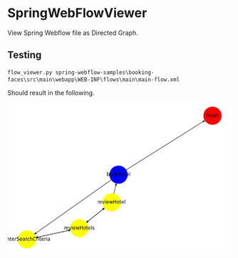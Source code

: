 # SpringWebFlowViewer
View Spring Webflow file as Directed Graph. 

## Testing
```
flow_viewer.py spring-webflow-samples\booking-faces\src\main\webapp\WEB-INF\flows\main\main-flow.xml
```

Should result in the following.

![Screenshot](Figure_1.png)
